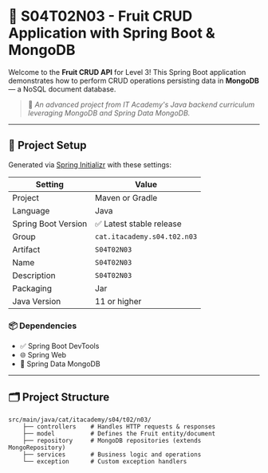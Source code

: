 # 🍇 S04T02N03 - Fruit CRUD Application with Spring Boot & MongoDB

Welcome to the **Fruit CRUD API** for Level 3! This Spring Boot application demonstrates how to perform CRUD operations persisting data in **MongoDB** — a NoSQL document database.

> 🚀 _An advanced project from IT Academy's Java backend curriculum leveraging MongoDB and Spring Data MongoDB._

---

## 🔧 Project Setup

Generated via [Spring Initializr](https://start.spring.io/) with these settings:

| Setting              | Value                             |
|----------------------|-----------------------------------|
| Project              | Maven or Gradle                   |
| Language             | Java                              |
| Spring Boot Version  | ✅ Latest stable release           |
| Group                | `cat.itacademy.s04.t02.n03`       |
| Artifact             | `S04T02N03`                       |
| Name                 | `S04T02N03`                       |
| Description          | `S04T02N03`                       |
| Packaging            | Jar                               |
| Java Version         | 11 or higher                      |

### 📦 Dependencies

- ✅ Spring Boot DevTools  
- 🌐 Spring Web  
- 🍃 Spring Data MongoDB  

---

## 🗂️ Project Structure

```plaintext
src/main/java/cat/itacademy/s04/t02/n03/
    ├── controllers    # Handles HTTP requests & responses
    ├── model          # Defines the Fruit entity/document
    ├── repository     # MongoDB repositories (extends MongoRepository)
    ├── services       # Business logic and operations
    └── exception      # Custom exception handlers
